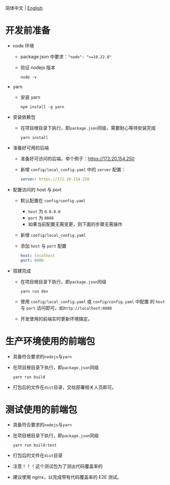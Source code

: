 简体中文 | [English](../../en/develop/1-ready-to-work.md)

# 开发前准备

- node 环境
  - package.json 中要求：`"node": ">=10.22.0"`
  - 验证 nodejs 版本

    ```shell
    node -v
    ```

- yarn
  - 安装 yarn

    ```shell
    npm install -g yarn
    ```

- 安装依赖包
  - 在项目根目录下执行，即`package.json`同级，需要耐心等待安装完成

    ```shell
    yarn install
    ```

- 准备好可用的后端
  - 准备好可访问的后端，举个例子：https://172.20.154.250
  - 新增 `config/local_config.yaml` 中的 `server` 配置：

    ```yaml
    server: https://172.20.154.250
    ```

- 配置访问的 host 与 port
  - 默认配置在 `config/config.yaml`
    - `host` 为 `0.0.0.0`
    - `port` 为 `8088`
    - 如果当前配置无需变更，则下面的步骤无需操作
  - 新增 `config/local_config.yaml`
  - 添加 `host` 与 `port` 配置

    ```yaml
    host: localhost
    port: 8080
    ```

- 搭建完成
  - 在项目根目录下执行，即`package.json`同级

    ```shell
    yarn run dev
    ```

  - 使用 `config/local_config.yaml` 或 `config/config.yaml` 中配置
  的 `host` 与 `port` 访问即可，如`http://localhost:8088`
  - 开发使用的前端实时更新环境搞定。

# 生产环境使用的前端包

- 具备符合要求的`nodejs`与`yarn`
- 在项目根目录下执行，即`package.json`同级

  ```shell
  yarn run build
  ```

- 打包后的文件在`dist`目录，交给部署相关人员即可。

# 测试使用的前端包

- 具备符合要求的`nodejs`与`yarn`
- 在项目根目录下执行，即`package.json`同级

  ```shell
  yarn run build:test
  ```

- 打包后的文件在`dist`目录
- 注意！！！这个测试包为了测出代码覆盖率的
- 建议使用 nginx，以完成带有代码覆盖率的 E2E 测试。

